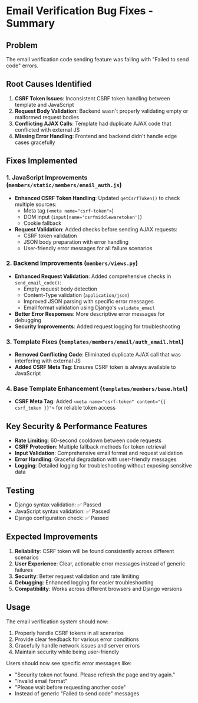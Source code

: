 # Email Verification Bug Fixes - Summary

## Problem
The email verification code sending feature was failing with "Failed to send code" errors.

## Root Causes Identified
1. **CSRF Token Issues**: Inconsistent CSRF token handling between template and JavaScript
2. **Request Body Validation**: Backend wasn't properly validating empty or malformed request bodies
3. **Conflicting AJAX Calls**: Template had duplicate AJAX code that conflicted with external JS
4. **Missing Error Handling**: Frontend and backend didn't handle edge cases gracefully

## Fixes Implemented

### 1. JavaScript Improvements (`members/static/members/email_auth.js`)
- **Enhanced CSRF Token Handling**: Updated `getCsrfToken()` to check multiple sources:
  - Meta tag (`<meta name="csrf-token">`)
  - DOM input (`input[name='csrfmiddlewaretoken']`)
  - Cookie fallback
- **Request Validation**: Added checks before sending AJAX requests:
  - CSRF token validation
  - JSON body preparation with error handling
  - User-friendly error messages for all failure scenarios

### 2. Backend Improvements (`members/views.py`)
- **Enhanced Request Validation**: Added comprehensive checks in `send_email_code()`:
  - Empty request body detection
  - Content-Type validation (`application/json`)
  - Improved JSON parsing with specific error messages
  - Email format validation using Django's `validate_email`
- **Better Error Responses**: More descriptive error messages for debugging
- **Security Improvements**: Added request logging for troubleshooting

### 3. Template Fixes (`templates/members/email/auth_email.html`)
- **Removed Conflicting Code**: Eliminated duplicate AJAX call that was interfering with external JS
- **Added CSRF Meta Tag**: Ensures CSRF token is always available to JavaScript

### 4. Base Template Enhancement (`templates/members/base.html`)
- **CSRF Meta Tag**: Added `<meta name="csrf-token" content="{{ csrf_token }}">` for reliable token access

## Key Security & Performance Features
- **Rate Limiting**: 60-second cooldown between code requests
- **CSRF Protection**: Multiple fallback methods for token retrieval
- **Input Validation**: Comprehensive email format and request validation
- **Error Handling**: Graceful degradation with user-friendly messages
- **Logging**: Detailed logging for troubleshooting without exposing sensitive data

## Testing
- Django syntax validation: ✅ Passed
- JavaScript syntax validation: ✅ Passed
- Django configuration check: ✅ Passed

## Expected Improvements
1. **Reliability**: CSRF token will be found consistently across different scenarios
2. **User Experience**: Clear, actionable error messages instead of generic failures
3. **Security**: Better request validation and rate limiting
4. **Debugging**: Enhanced logging for easier troubleshooting
5. **Compatibility**: Works across different browsers and Django versions

## Usage
The email verification system should now:
1. Properly handle CSRF tokens in all scenarios
2. Provide clear feedback for various error conditions
3. Gracefully handle network issues and server errors
4. Maintain security while being user-friendly

Users should now see specific error messages like:
- "Security token not found. Please refresh the page and try again."
- "Invalid email format"
- "Please wait before requesting another code"
- Instead of generic "Failed to send code" messages
